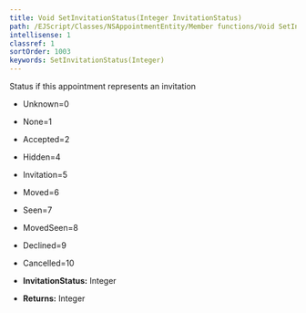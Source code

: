 ```yaml
---
title: Void SetInvitationStatus(Integer InvitationStatus)
path: /EJScript/Classes/NSAppointmentEntity/Member functions/Void SetInvitationStatus(Integer p_0)
intellisense: 1
classref: 1
sortOrder: 1003
keywords: SetInvitationStatus(Integer)
---
```



Status if this appointment represents an invitation

* Unknown=0
* None=1
* Accepted=2
* Hidden=4	
* Invitation=5	
* Moved=6	
* Seen=7	
* MovedSeen=8	
* Declined=9	
* Cancelled=10

* **InvitationStatus:** Integer
* **Returns:** Integer


